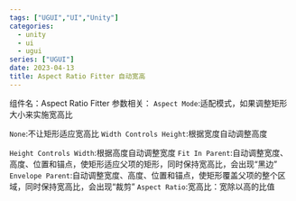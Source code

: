 ```yaml
---
tags: ["UGUI","UI","Unity"]
categories:
  - unity
  - ui
  - ugui
series: ["UGUI"]
date: 2023-04-13
title: Aspect Ratio Fitter 自动宽高 
---
```

组件名：Aspect Ratio Fitter 参数相关：
`Aspect Mode`:适配模式，如果调整矩形大小来实施宽高比

`None`:不让矩形适应宽高比
`Width Controls Height`:根据宽度自动调整高度

`Height Controls Width`:根据高度自动调整宽度
`Fit In Parent`:自动调整宽度、高度、位置和锚点，使矩形适应父项的矩形，同时保持宽高比，会出现“黑边”
`Envelope Parent`:自动调整宽度、高度、位置和锚点，使矩形覆盖父项的整个区域，同时保持宽高比，会出现“裁剪”
`Aspect Ratio`:宽高比：宽除以高的比值

​	